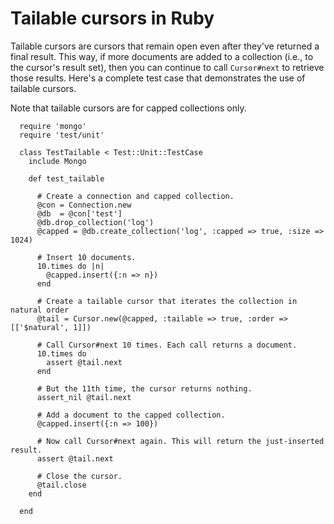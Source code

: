 # Tailable cursors in Ruby

Tailable cursors are cursors that remain open even after they've returned
a final result. This way, if more documents are added to a collection (i.e.,
to the cursor's result set), then you can continue to call `Cursor#next` to
retrieve those results. Here's a complete test case that demonstrates the use
of tailable cursors.

Note that tailable cursors are for capped collections only.

      require 'mongo'
      require 'test/unit'

      class TestTailable < Test::Unit::TestCase
        include Mongo

        def test_tailable

          # Create a connection and capped collection.
          @con = Connection.new
          @db  = @con['test']
          @db.drop_collection('log')
          @capped = @db.create_collection('log', :capped => true, :size => 1024)

          # Insert 10 documents.
          10.times do |n|
            @capped.insert({:n => n})
          end

          # Create a tailable cursor that iterates the collection in natural order
          @tail = Cursor.new(@capped, :tailable => true, :order => [['$natural', 1]])

          # Call Cursor#next 10 times. Each call returns a document.
          10.times do
            assert @tail.next
          end

          # But the 11th time, the cursor returns nothing.
          assert_nil @tail.next

          # Add a document to the capped collection.
          @capped.insert({:n => 100})

          # Now call Cursor#next again. This will return the just-inserted result.
          assert @tail.next

          # Close the cursor.
          @tail.close
        end

      end
